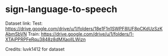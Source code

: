 # sign-language-to-speech

Dataset link: 
Test: https://drive.google.com/drive/u/1/folders/18e1F1n1SWPF8lUF8pCKdUzSzKAbmSbVN
Train: https://drive.google.com/drive/u/1/folders/1-XTAjPPRPFeRqu3848z8dMXaolILWizn

Credits: luvk1412 for dataset
